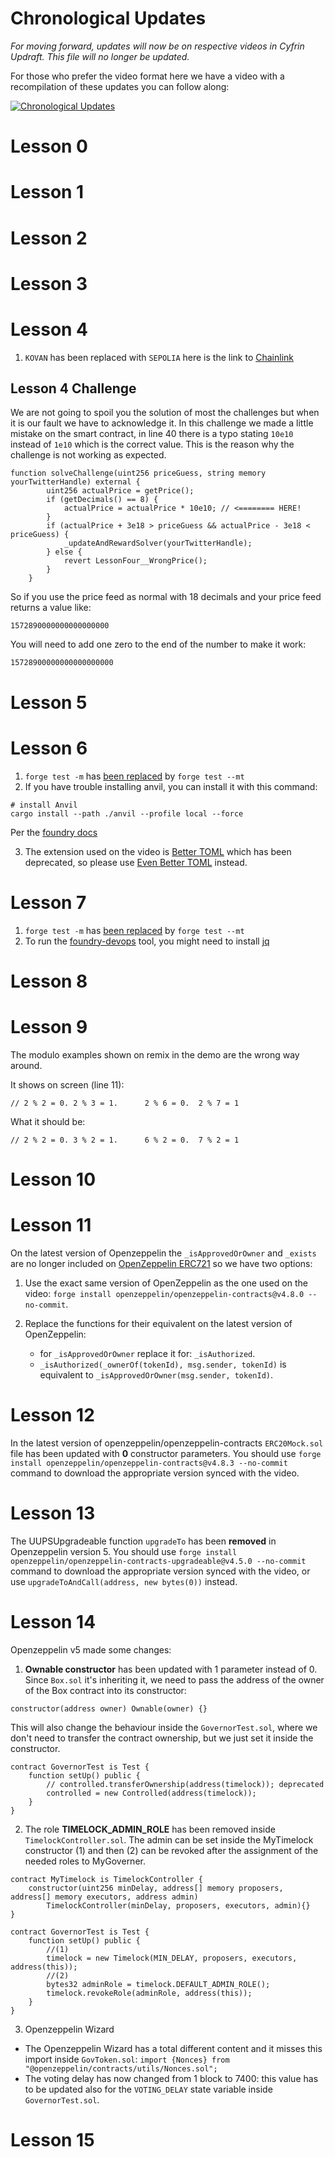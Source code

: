 # Chronological Updates

*For moving forward, updates will now be on respective videos in Cyfrin Updraft. This file will no longer be updated.*

For those who prefer the video format here we have a video with a recompilation of these updates you can follow along:

[![Chronological Updates](https://img.youtube.com/vi/G_evB-LLkRU/0.jpg)](https://www.youtube.com/watch?v=G_evB-LLkRU)

# Lesson 0

# Lesson 1

# Lesson 2

# Lesson 3

# Lesson 4
1. ```KOVAN``` has been replaced with ```SEPOLIA``` here is the link to [Chainlink](https://docs.chain.link/data-feeds/using-data-feeds)

## Lesson 4 Challenge

We are not going to spoil you the solution of most the challenges but when it is our fault we have to acknowledge it. In this challenge we made a little mistake on the smart contract, in line 40 there is a typo stating `10e10` instead of `1e10` which is the correct value. This is the reason why the challenge is not working as expected.

```solidity
function solveChallenge(uint256 priceGuess, string memory yourTwitterHandle) external {
        uint256 actualPrice = getPrice();
        if (getDecimals() == 8) {
            actualPrice = actualPrice * 10e10; // <======== HERE!
        }
        if (actualPrice + 3e18 > priceGuess && actualPrice - 3e18 < priceGuess) {
            _updateAndRewardSolver(yourTwitterHandle);
        } else {
            revert LessonFour__WrongPrice();
        }
    }
```

So if you use the price feed as normal with 18 decimals and your price feed returns a value like:

```
1572890000000000000000
```

You will need to add one zero to the end of the number to make it work:

```
15728900000000000000000
```

# Lesson 5

# Lesson 6

1. `forge test -m` has [been replaced](https://github.com/foundry-rs/foundry/blob/98a1862d7e9f6ee53ef7371c683b10f2322ffa23/CHANGELOG.md?plain=1#L30) by `forge test --mt`
2. If you have trouble installing anvil, you can install it with this command:

```
# install Anvil
cargo install --path ./anvil --profile local --force
```

Per the [foundry docs](https://book.getfoundry.sh/getting-started/installation#building-from-source)

3. The extension used on the video is [Better TOML](https://marketplace.visualstudio.com/items?itemName=bungcip.better-toml) which has been deprecated, so please use [Even Better TOML](https://marketplace.visualstudio.com/items?itemName=tamasfe.even-better-toml) instead.

# Lesson 7

1. `forge test -m` has [been replaced](https://github.com/foundry-rs/foundry/blob/98a1862d7e9f6ee53ef7371c683b10f2322ffa23/CHANGELOG.md?plain=1#L30) by `forge test --mt`
2. To run the [foundry-devops](https://github.com/Cyfrin/foundry-devops/) tool, you might need to install [jq](https://stackoverflow.com/questions/37668134/how-to-install-jq-on-mac-on-the-command-line)

# Lesson 8

# Lesson 9

The modulo examples shown on remix in the demo are the wrong way around.

It shows on screen (line 11):

```
// 2 % 2 = 0. 2 % 3 = 1.      2 % 6 = 0.  2 % 7 = 1
```

What it should be:

```
// 2 % 2 = 0. 3 % 2 = 1.      6 % 2 = 0.  7 % 2 = 1
```

# Lesson 10

# Lesson 11

On the latest version of Openzeppelin the `_isApprovedOrOwner` and `_exists` are no longer included on [OpenZeppelin ERC721](https://github.com/OpenZeppelin/openzeppelin-contracts/blob/master/contracts/token/ERC721/IERC721.sol) so we have two options:

1. Use the exact same version of OpenZeppelin as the one used on the video: `forge install openzeppelin/openzeppelin-contracts@v4.8.0 --no-commit`.

2. Replace the functions for their equivalent on the latest version of OpenZeppelin:

   - for `_isApprovedOrOwner` replace it for: `_isAuthorized`.
   - `_isAuthorized(_ownerOf(tokenId), msg.sender, tokenId)` is equivalent to `_isApprovedOrOwner(msg.sender, tokenId)`.

# Lesson 12

In the latest version of openzeppelin/openzeppelin-contracts `ERC20Mock.sol` file has been updated with **0** constructor parameters.
You should use `forge install openzeppelin/openzeppelin-contracts@v4.8.3 --no-commit` command to download the appropriate version synced with the video.

# Lesson 13

The UUPSUpgradeable function `upgradeTo` has been **removed** in Openzeppelin version 5. You should use `forge install openzeppelin/openzeppelin-contracts-upgradeable@v4.5.0 --no-commit` command to download the appropriate version synced with the video, or use `upgradeToAndCall(address, new bytes(0))` instead.

# Lesson 14

Openzeppelin v5 made some changes:

1. **Ownable constructor** has been updated with 1 parameter instead of 0. Since `Box.sol` it's inheriting it, we need to pass the address of the owner of the Box contract into its constructor:

```solidity
constructor(address owner) Ownable(owner) {}
```

This will also change the behaviour inside the `GovernorTest.sol`, where we don't need to transfer the contract ownership, but we just set it inside the constructor.

```solidity
contract GovernorTest is Test {
    function setUp() public {
        // controlled.transferOwnership(address(timelock)); deprecated
        controlled = new Controlled(address(timelock));
    }
}
```

2. The role **TIMELOCK_ADMIN_ROLE** has been removed inside `TimelockController.sol`. The admin can be set inside the MyTimelock constructor (1) and then (2) can be revoked after the assignment of the needed roles to MyGoverner.

```solidity
contract MyTimelock is TimelockController {
    constructor(uint256 minDelay, address[] memory proposers, address[] memory executors, address admin)
        TimelockController(minDelay, proposers, executors, admin){}
}
```

```solidity
contract GovernorTest is Test {
    function setUp() public {
        //(1)
        timelock = new Timelock(MIN_DELAY, proposers, executors, address(this));
        //(2)
        bytes32 adminRole = timelock.DEFAULT_ADMIN_ROLE();
        timelock.revokeRole(adminRole, address(this));
    }
}
```

3. Openzeppelin Wizard

- The Openzeppelin Wizard has a total different content and it misses this import inside `GovToken.sol`:
  `import {Nonces} from "@openzeppelin/contracts/utils/Nonces.sol";`
- The voting delay has now changed from 1 block to 7400: this value has to be updated also for the `VOTING_DELAY` state variable inside `GovernorTest.sol`.

# Lesson 15
